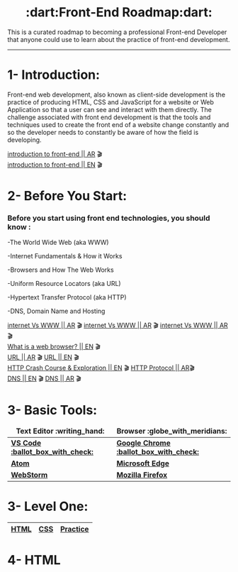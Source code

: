<h1 align="center">:dart:Front-End Roadmap:dart:</h1>
This is a curated roadmap to becoming a professional Front-end Developer that anyone could use to learn about the practice of front-end development.

---

# 1- Introduction:
Front-end web development, also known as client-side development is the practice of producing HTML, CSS and JavaScript for a website or Web Application so that a user can see and interact with them directly. The challenge associated with front end development is that the tools and techniques used to create the front end of a website change constantly and so the developer needs to constantly be aware of how the field is developing.

[introduction to front-end || AR](https://www.youtube.com/watch?v=1s-WLmproNM) 🎬
<br>
[introduction to front-end || EN](https://www.youtube.com/watch?v=6meCVoEo18o) 🎬

# 2- Before You Start: 
### Before you start using front end technologies, you should know :

<p>-The World Wide Web (aka WWW)</p>
<p>-Internet Fundamentals & How it Works</p>
<p>-Browsers and How The Web Works</p>
<p>-Uniform Resource Locators (aka URL)</p>
<p>-Hypertext Transfer Protocol (aka HTTP)</p>
<p>-DNS, Domain Name and Hosting</p>

[internet Vs WWW || AR](https://www.youtube.com/watch?v=3N8vu5DdLbE) 🎬 [internet Vs WWW || AR](https://www.youtube.com/watch?v=TnMNDQHB33Q) 🎬 [internet Vs WWW || AR](https://www.youtube.com/watch?v=99yxGabo-XE&t=1s) 🎬
<br>
[What is a web browser? || EN](https://www.youtube.com/watch?v=QzohDuGk4mM) 🎬
<br>
[URL || AR](https://www.youtube.com/watch?v=ydqxpeJfcao) 🎬 [URL || EN](https://www.youtube.com/watch?v=5Jr-_Za5yQM) 🎬
<br>
[HTTP Crash Course & Exploration || EN](https://www.youtube.com/watch?v=iYM2zFP3Zn0) 🎬 [HTTP Protocol || AR](https://www.youtube.com/watch?v=CtPWdpi4g6U)🎬
<br>
[DNS || EN](https://www.youtube.com/watch?v=mpQZVYPuDGU) 🎬 [DNS || AR](https://www.youtube.com/watch?v=9Xz7_MxVYCU) 🎬

# 3- Basic Tools:

<table align="center">
    <thead align="center">
      <tr border: none;>
        <td><b>Text Editor :writing_hand:</b></td>
        <td><b>Browser :globe_with_meridians:</b></td>
      </tr>
    </thead>
    <tbody>
      <tr>
        <td><a href="https://code.visualstudio.com/" target="_blank"><b>VS Code :ballot_box_with_check:</b></a></td>
        <td><a href="https://www.google.com/chrome/" target="_blank"><b>Google Chrome :ballot_box_with_check:</b></a></td
      </tr>
      <tr>
        <td><a href="https://atom.io/" target="_blank"><b>Atom</b></a></td>
        <td><a href="https://www.microsoft.com/en-us/edge" target="_blank"><b>Microsoft Edge</b></a></td>
      </tr>
      <tr>
        <td><a href="https://www.jetbrains.com/webstorm/" target="_blank"><b>WebStorm</b></a></td>
        <td><a href="https://www.mozilla.org/en-US/firefox/new/" target="_blank"><b>Mozilla Firefox</b></a></td>
      </tr>
    </tbody>
  </table>
  
  
# 3- Level One:
<table>
  <thead>
    <th><a href="#HTML">HTML</a></th>
    <th><a href="#CSS">CSS</a></th>
    <th><a href="#Practice">Practice</a></th>
    </thead>
  </table>


# 4- HTML
